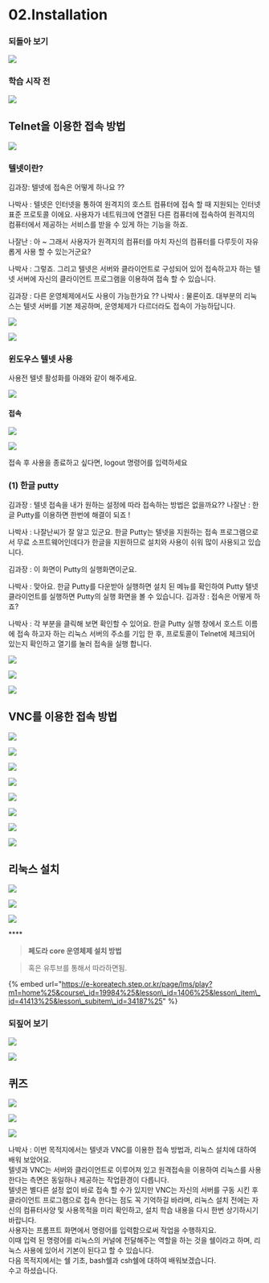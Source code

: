 # 02.Installation



###  되돌아 보기 

![](../../../.gitbook/assets/image%20%28601%29.png)

###  학습 시작 전 

![](../../../.gitbook/assets/image%20%28599%29.png)

## Telnet을 이용한 접속 방법

![](../../../.gitbook/assets/image%20%28605%29.png)

### 텔넷이란?

김과장: 텔넷에 접속은 어떻게 하나요 ?? 

나박사 : 텔넷은 인터넷을 통하여 원격지의 호스트 컴퓨터에 접속 할 때 지원되는 인터넷 표준 프로토콜 이에요. 사용자가 네트워크에 연결된 다른 컴퓨터에 접속하여 원격지의 컴퓨터에서 제공하는 서비스를 받을 수 있게 하는 기능을 하죠. 

나잘난 : 아 ~ 그래서 사용자가 원격지의 컴퓨터를 마치 자신의 컴퓨터를 다루듯이 자유롭게 사용 할 수 있는거군요? 

나박사 : 그렇죠. 그리고 텔넷은 서버와 클라이언트로 구성되어 있어 접속하고자 하는 텔넷 서버에 자신의 클라이언트 프로그램을 이용하여 접속 할 수 있습니다. 

김과장 : 다른 운영체제에서도 사용이 가능한가요 ?? 나박사 : 물론이죠. 대부분의 리눅스는 텔넷 서버를 기본 제공하며, 운영체제가 다르더라도 접속이 가능하답니다.

![](../../../.gitbook/assets/image%20%28589%29.png)



![](../../../.gitbook/assets/image%20%28583%29.png)

###  윈도우스 텔넷 사용 

 사용전 텔넷 활성화를 아래와 같이 해주세요. 



![](https://mblogthumb-phinf.pstatic.net/MjAxNzAzMDJfMTUg/MDAxNDg4NDQzNjAwNDQ2.g_C7Ik3qj_q6yxLvQTZU6AkjgyZP7JV4qsbdK-HdsCog.7E2U2ziFFuU36tBbQI1ooB6-P4lRgivcNCKV0vSDhuAg.PNG.magicmedia/image_6.png?type=w2)

####  접속 

![](../../../.gitbook/assets/image%20%28603%29.png)

![](../../../.gitbook/assets/image%20%28584%29.png)

 접속 후 사용을 종료하고 싶다면, logout 명령어를 입력하세요

### \(1\) 한글 putty

김과장 : 텔넷 접속을 내가 원하는 설정에 따라 접속하는 방법은 없을까요?? 나잘난 : 한글 Putty를 이용하면 한번에 해결이 되죠 ! 

나박사 : 나잘난씨가 잘 알고 있군요. 한글 Putty는 텔넷을 지원하는 접속 프로그램으로서 무료 소프트웨어인데다가 한글을 지원하므로 설치와 사용이 쉬워 많이 사용되고 있습니다. 

김과장 : 이 화면이 Putty의 실행화면이군요. 

나박사 : 맞아요. 한글 Putty를 다운받아 실행하면 설치 된 메뉴를 확인하여 Putty 텔넷 클라이언트를 실행하면 Putty의 실행 화면을 볼 수 있습니다. 김과장 : 접속은 어떻게 하죠? 

나박사 : 각 부분을 클릭해 보면 확인할 수 있어요. 한글 Putty 실행 창에서 호스트 이름에 접속 하고자 하는 리눅스 서버의 주소를 기입 한 후, 프로토콜이 Telnet에 체크되어 있는지 확인하고 열기를 눌러 접속을 실행 합니다.

![](../../../.gitbook/assets/image%20%28598%29.png)

![](../../../.gitbook/assets/image%20%28611%29.png)

![](../../../.gitbook/assets/image%20%28587%29.png)

##  VNC를 이용한 접속 방법 

![](../../../.gitbook/assets/image%20%28610%29.png)

![](../../../.gitbook/assets/image%20%28600%29.png)

![](../../../.gitbook/assets/image%20%28612%29.png)

![](../../../.gitbook/assets/image%20%28609%29.png)

![](../../../.gitbook/assets/image%20%28580%29.png)

 

![](../../../.gitbook/assets/image%20%28586%29.png)



![](../../../.gitbook/assets/image%20%28596%29.png)

![](../../../.gitbook/assets/image%20%28579%29.png)

##  리눅스 설치 

![](../../../.gitbook/assets/image%20%28597%29.png)

![](../../../.gitbook/assets/image%20%28606%29.png)



![](../../../.gitbook/assets/image%20%28595%29.png)

\*\*\*\*

> **페도라 core 운영체제 설치 방법**

> 혹은 유투브를 통해서 따라하면됨.

{% embed url="https://e-koreatech.step.or.kr/page/lms/play?m1=home%25&course\_id=19984%25&lesson\_id=1406%25&lesson\_item\_id=41413%25&lesson\_subitem\_id=34187%25" %}



###   되짚어 보기 

![](../../../.gitbook/assets/image%20%28585%29.png)

![](../../../.gitbook/assets/image%20%28604%29.png)



## 퀴즈 

![](../../../.gitbook/assets/image%20%28613%29.png)

![](../../../.gitbook/assets/image%20%28590%29.png)

![](../../../.gitbook/assets/image%20%28582%29.png)

나박사 : 이번 목적지에서는 텔넷과 VNC를 이용한 접속 방법과, 리눅스 설치에 대하여 배워 보았어요.  
 텔넷과 VNC는 서버와 클라이언트로 이루어져 있고 원격접속을 이용하여 리눅스를 사용한다는 측면은 동일하나 제공하는 작업환경이 다릅니다.   
텔넷은 별다른 설정 없이 바로 접속 할 수가 있지만 VNC는 자신의 서버를 구동 시킨 후 클라이언트 프로그램으로 접속 한다는 점도 꼭 기억하길 바라며, 리눅스 설치 전에는 자신의 컴퓨터사양 및 사용목적을 미리 확인하고, 설치 학습 내용을 다시 한번 상기하시기 바랍니다.   
사용자는 프롬프트 화면에서 명령어를 입력함으로써 작업을 수행하지요.   
이때 입력 된 명령어를 리눅스의 커널에 전달해주는 역할을 하는 것을 쉘이라고 하며, 리눅스 사용에 있어서 기본이 된다고 할 수 있습니다.   
다음 목적지에서는 쉘 기초, bash쉘과 csh쉘에 대하여 배워보겠습니다.   
수고 하셨습니다.

